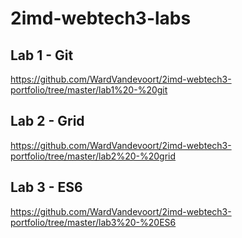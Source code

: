 # 2imd-webtech3-labs

## Lab 1 - Git

https://github.com/WardVandevoort/2imd-webtech3-portfolio/tree/master/lab1%20-%20git

## Lab 2 - Grid

https://github.com/WardVandevoort/2imd-webtech3-portfolio/tree/master/lab2%20-%20grid

## Lab 3 - ES6

https://github.com/WardVandevoort/2imd-webtech3-portfolio/tree/master/lab3%20-%20ES6
